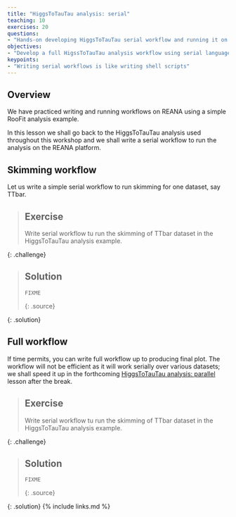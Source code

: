 ```yaml
---
title: "HiggsToTauTau analysis: serial"
teaching: 10
exercises: 20
questions:
- "Hands-on developing HiggsToTauTau serial workflow and running it on REANA."
objectives:
- "Develop a full HigssToTauTau analysis workflow using serial language"
keypoints:
- "Writing serial workflows is like writing shell scripts"
---
```


## Overview

We have practiced writing and running workflows on REANA using a simple RooFit analysis example.

In this lesson we shall go back to the HiggsToTauTau analysis used throughout this workshop and we
shall write a serial workflow to run the analysis on the REANA platform.

## Skimming workflow

Let us write a simple serial workflow to run skimming for one dataset, say TTbar.

> ## Exercise
>
> Write serial workflow tu run the skimming of TTbar dataset in the HiggsToTauTau analysis example.
>
{: .challenge}

> ## Solution
>
> ~~~
> FIXME
> ~~~
> {: .source}
>
{: .solution}

## Full workflow

If time permits, you can write full workflow up to producing final plot.  The workflow will not be
efficient as it will work serially over various datasets; we shall speed it up in the forthcoming
[HiggsToTauTau analysis: parallel](../07-higgstotautau-parallel) lesson after the break.

> ## Exercise
>
> Write serial workflow tu run the skimming of TTbar dataset in the HiggsToTauTau analysis example.
>
{: .challenge}

> ## Solution
>
> ~~~
> FIXME
> ~~~
> {: .source}
>
{: .solution}
{% include links.md %}

